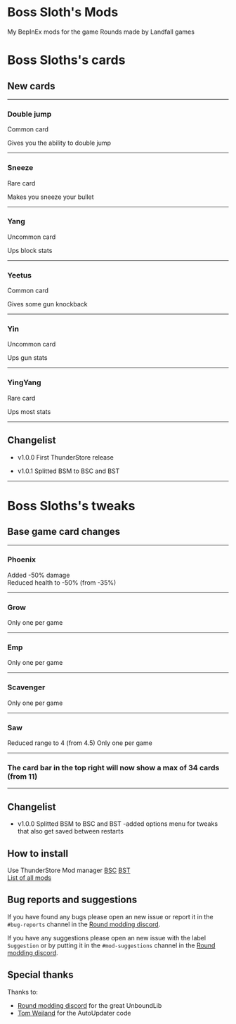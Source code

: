 # Boss Sloth's Mods
My BepInEx mods for the game Rounds made by Landfall games


# Boss Sloths's cards
## New cards

---
### Double jump
Common card  

Gives you the ability to double jump

---
### Sneeze
Rare card  

Makes you sneeze your bullet

---
### Yang
Uncommon card  

Ups block stats

---
### Yeetus
Common card  

Gives some gun knockback

---
### Yin
Uncommon card  

Ups gun stats

---
### YingYang
Rare card  

Ups most stats  

---
## Changelist
- v1.0.0 First ThunderStore release
  
- v1.0.1 Splitted BSM to BSC and BST

---
# Boss Sloths's tweaks
## Base game card changes

---

### Phoenix
Added -50% damage  
Reduced health to -50% (from -35%)

---

### Grow
Only one per game

---

### Emp
Only one per game

---

### Scavenger
Only one per game

---

### Saw
Reduced range to 4 (from 4.5)
Only one per game

---

### The card bar in the top right will now show a max of 34 cards (from 11)  

---

## Changelist
- v1.0.0 Splitted BSM to BSC and BST
    -added options menu for tweaks that also get saved between restarts
  
## How to install
Use ThunderStore Mod manager [BSC](https://rounds.thunderstore.io/package/BossSloth/BSC/) [BST](https://rounds.thunderstore.io/package/BossSloth/BST/)  
[List of all mods](https://rounds.thunderstore.io/)

## Bug reports and suggestions
If you have found any bugs please open an new issue or report it in the `#bug-reports` channel in the [Round modding discord](https://discord.gg/zUtsjXWeWk).  
  
If you have any suggestions please open an new issue with the label `Suggestion` or by putting it in the `#mod-suggestions` channel in the [Round modding discord](https://discord.gg/zUtsjXWeWk).

## Special thanks
Thanks to:
- [Round modding discord](https://discord.gg/zUtsjXWeWk) for the great UnboundLib
- [Tom Weiland](https://www.youtube.com/channel/UCa-mDKzV5MW_BXjSDRqqHUw) for the AutoUpdater code

